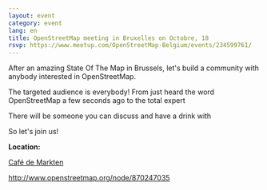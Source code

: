 ```yaml
---
layout: event
category: event
lang: en
title: OpenStreetMap meeting in Bruxelles on Octobre, 18
rsvp: https://www.meetup.com/OpenStreetMap-Belgium/events/234599761/
---
```

After an amazing State Of The Map in Brussels, let's build a community with anybody interested in OpenStreetMap.

The targeted audience is everybody! From just heard the word OpenStreetMap a few seconds ago to the total expert

There will be someone you can discuss and have a drink with

So let's join us!

**Location:**

[Café de Markten](http://www.demarkten.be/)

<http://www.openstreetmap.org/node/870247035>
